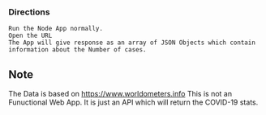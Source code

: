 ### Directions
    Run the Node App normally.
    Open the URL
    The App will give response as an array of JSON Objects which contain information about the Number of cases.


## Note
   The Data is based on https://www.worldometers.info
   This is not an Funuctional Web App. It is just an API which will return the COVID-19 stats.
